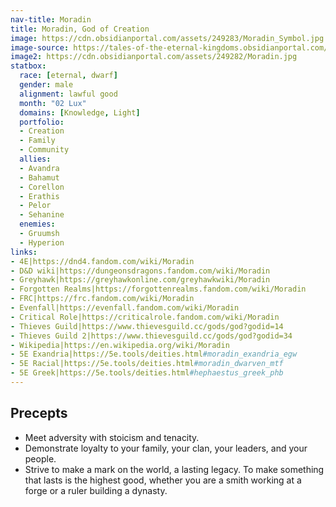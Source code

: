 ```yaml
---
nav-title: Moradin
title: Moradin, God of Creation
image: https://cdn.obsidianportal.com/assets/249283/Moradin_Symbol.jpg
image-source: https://tales-of-the-eternal-kingdoms.obsidianportal.com/wikis/moradin
image2: https://cdn.obsidianportal.com/assets/249282/Moradin.jpg
statbox:
  race: [eternal, dwarf]
  gender: male
  alignment: lawful good
  month: "02 Lux"
  domains: [Knowledge, Light]
  portfolio:
  - Creation
  - Family
  - Community
  allies:
  - Avandra
  - Bahamut
  - Corellon
  - Erathis
  - Pelor
  - Sehanine
  enemies:
  - Gruumsh
  - Hyperion
links:
- 4E|https://dnd4.fandom.com/wiki/Moradin
- D&D wiki|https://dungeonsdragons.fandom.com/wiki/Moradin
- Greyhawk|https://greyhawkonline.com/greyhawkwiki/Moradin
- Forgotten Realms|https://forgottenrealms.fandom.com/wiki/Moradin
- FRC|https://frc.fandom.com/wiki/Moradin
- Evenfall|https://evenfall.fandom.com/wiki/Moradin
- Critical Role|https://criticalrole.fandom.com/wiki/Moradin
- Thieves Guild|https://www.thievesguild.cc/gods/god?godid=14
- Thieves Guild 2|https://www.thievesguild.cc/gods/god?godid=34
- Wikipedia|https://en.wikipedia.org/wiki/Moradin
- 5E Exandria|https://5e.tools/deities.html#moradin_exandria_egw
- 5E Racial|https://5e.tools/deities.html#moradin_dwarven_mtf
- 5E Greek|https://5e.tools/deities.html#hephaestus_greek_phb
---
```


## Precepts

* Meet adversity with stoicism and tenacity.
* Demonstrate loyalty to your family, your clan, your leaders, and your people.
* Strive to make a mark on the world, a lasting legacy. To make something that lasts is the highest good, whether you are a smith working at a forge or a ruler building a dynasty.
